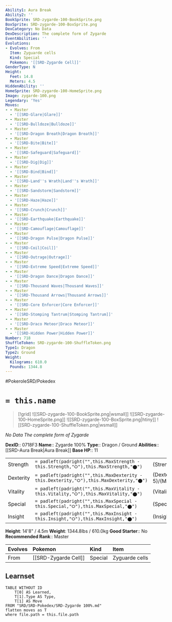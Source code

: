 ```yaml
---
Ability1: Aura Break
Ability2: ''
BookSprite: SRD-zygarde-100-BookSprite.png
BoxSprite: SRD-zygarde-100-BoxSprite.png
DexCategory: No Data
DexDescription: The complete form of Zygarde
EventAbilities: ''
Evolutions:
- Evolves: From
  Item: Zyguarde cells
  Kind: Special
  Pokemon: '[[SRD-Zygarde Cell]]'
GenderType: N
Height:
  Feet: 14.8
  Meters: 4.5
HiddenAbility: ''
HomeSprite: SRD-zygarde-100-HomeSprite.png
Image: zygarde-100.png
Legendary: 'Yes'
Moves:
- - Master
  - '[[SRD-Glare|Glare]]'
- - Master
  - '[[SRD-Bulldoze|Bulldoze]]'
- - Master
  - '[[SRD-Dragon Breath|Dragon Breath]]'
- - Master
  - '[[SRD-Bite|Bite]]'
- - Master
  - '[[SRD-Safeguard|Safeguard]]'
- - Master
  - '[[SRD-Dig|Dig]]'
- - Master
  - '[[SRD-Bind|Bind]]'
- - Master
  - '[[SRD-Land''s Wrath|Land''s Wrath]]'
- - Master
  - '[[SRD-Sandstorm|Sandstorm]]'
- - Master
  - '[[SRD-Haze|Haze]]'
- - Master
  - '[[SRD-Crunch|Crunch]]'
- - Master
  - '[[SRD-Earthquake|Earthquake]]'
- - Master
  - '[[SRD-Camouflage|Camouflage]]'
- - Master
  - '[[SRD-Dragon Pulse|Dragon Pulse]]'
- - Master
  - '[[SRD-Coil|Coil]]'
- - Master
  - '[[SRD-Outrage|Outrage]]'
- - Master
  - '[[SRD-Extreme Speed|Extreme Speed]]'
- - Master
  - '[[SRD-Dragon Dance|Dragon Dance]]'
- - Master
  - '[[SRD-Thousand Waves|Thousand Waves]]'
- - Master
  - '[[SRD-Thousand Arrows|Thousand Arrows]]'
- - Master
  - '[[SRD-Core Enforcer|Core Enforcer]]'
- - Master
  - '[[SRD-Stomping Tantrum|Stomping Tantrum]]'
- - Master
  - '[[SRD-Draco Meteor|Draco Meteor]]'
- - Master
  - '[[SRD-Hidden Power|Hidden Power]]'
Number: 718
ShuffleToken: SRD-zygarde-100-ShuffleToken.png
Type1: Dragon
Type2: Ground
Weight:
  Kilograms: 610.0
  Pounds: 1344.8
---
```


#PokeroleSRD/Pokedex

# `= this.name`

> [!grid]
> ![[SRD-zygarde-100-BookSprite.png|wsmall]]
> ![[SRD-zygarde-100-HomeSprite.png]]
> ![[SRD-zygarde-100-BoxSprite.png|htiny]]
> ![[SRD-zygarde-100-ShuffleToken.png|wsmall]]


*No Data*
*The complete form of Zygarde*

**DexID**:: 0718F3
**Name**:: Zygarde 100%
**Type**:: Dragon / Ground
**Abilities**:: [[SRD-Aura Break|Aura Break]]
**Base HP**:: 11

|           |                                                                                        |                                          |
| --------- | -------------------------------------------------------------------------------------- | ---------------------------------------- |
| Strength  | `= padleft(padright("",this.MaxStrength - this.Strength,"⭘"),this.MaxStrength,"⬤")`    | (Strength::6)/(MaxStrength::6)   |
| Dexterity | `= padleft(padright("",this.MaxDexterity - this.Dexterity,"⭘"),this.MaxDexterity,"⬤")` | (Dexterity:: 5)/(MaxDexterity::5) |
| Vitality  | `= padleft(padright("",this.MaxVitality - this.Vitality,"⭘"),this.MaxVitality,"⬤")`    | (Vitality::7)/(MaxVitality::7)   |
| Special   | `= padleft(padright("",this.MaxSpecial - this.Special,"⭘"),this.MaxSpecial,"⬤")`       | (Special::5)/(MaxSpecial::5)     |
| Insight   | `= padleft(padright("",this.MaxInsight - this.Insight,"⭘"),this.MaxInsight,"⬤")`       | (Insight::6)/(MaxInsight::6)     |

**Height**: 14'8" / 4.5m
**Weight**: 1344.8lbs / 610.0kg
**Good Starter**:: No
**Recommended Rank**:: Master

| Evolves   | Pokemon              | Kind    | Item           |
|:----------|:---------------------|:--------|:---------------|
| From      | [[SRD-Zygarde Cell]] | Special | Zyguarde cells |

## Learnset

```dataview
TABLE WITHOUT ID
    T[0] AS Learned,
    T[1].Type AS Type,
    T[1] AS Move
FROM "SRD/SRD-Pokedex/SRD-Zygarde 100%.md"
flatten moves as T
where file.path = this.file.path
```
